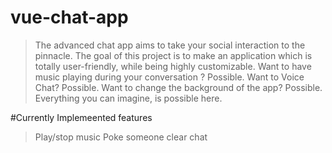 # vue-chat-app

> The advanced chat app aims to take your social interaction to the pinnacle. 
> The goal of this project is to make an application which is totally user-friendly, while being highly customizable.
> Want to have music playing during your conversation ? Possible. Want to Voice Chat? Possible. Want to change the background of the app? Possible. Everything you can imagine, is  possible here.

#Currently Implemeented features

> Play/stop music
> Poke someone
> clear chat

